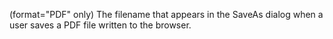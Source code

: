 (format="PDF" only) The filename that appears in the SaveAs dialog when a user saves a PDF file written to the browser.

